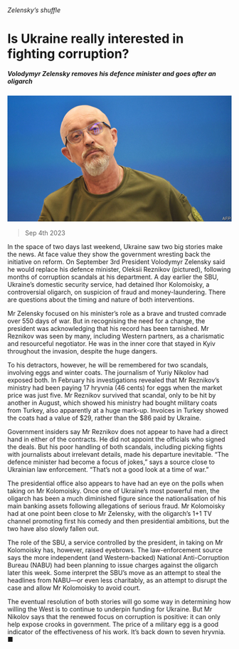 ###### Zelensky’s shuffle

# Is Ukraine really interested in fighting corruption? 

##### Volodymyr Zelensky removes his defence minister and goes after an oligarch 

![image](images/20230909_EUP003.jpg) 

> Sep 4th 2023 


In the space of two days last weekend, Ukraine saw two big  stories make the news. At face value they show the government wresting back the initiative on reform. On September 3rd President Volodymyr Zelensky said he would replace his defence minister, Oleksii Reznikov (pictured), following months of corruption scandals at his department. A day earlier the SBU, Ukraine’s domestic security service, had detained Ihor Kolomoisky, a controversial oligarch, on suspicion of fraud and money-laundering. There are questions about the timing and nature of both interventions. 

Mr Zelensky focused on his minister’s role as a brave and trusted comrade over 550 days of war. But in recognising the need for a change, the president was acknowledging that his record has been tarnished. Mr Reznikov was seen by many, including Western partners, as a charismatic and resourceful negotiator. He was in the inner core that stayed in Kyiv throughout the invasion, despite the huge dangers. 

To his detractors, however, he will be remembered for two scandals, involving eggs and winter coats. The journalism of Yuriy Nikolov had exposed both. In February his investigations revealed that Mr Reznikov’s ministry had been paying 17 hryvnia (46 cents) for eggs when the market price was just five. Mr Reznikov survived that scandal, only to be hit by another in August, which showed his ministry had bought military coats from Turkey, also apparently at a huge mark-up. Invoices in Turkey showed the coats had a value of $29, rather than the $86 paid by Ukraine. 

Government insiders say Mr Reznikov does not appear to have had a direct hand in either of the contracts. He did not appoint the officials who signed the deals. But his poor handling of both scandals, including picking fights with journalists about irrelevant details, made his departure inevitable. “The defence minister had become a focus of jokes,” says a source close to Ukrainian law enforcement. “That’s not a good look at a time of war.” 

The presidential office also appears to have had an eye on the polls when taking on Mr Kolomoisky. Once one of Ukraine’s most powerful men, the oligarch has been a much diminished figure since the nationalisation of his main banking assets following allegations of serious fraud. Mr Kolomoisky had at one point been close to Mr Zelensky, with the oligarch’s 1+1 TV channel promoting first his comedy and then presidential ambitions, but the two have also slowly fallen out. 

The role of the SBU, a service controlled by the president, in taking on Mr Kolomoisky has, however, raised eyebrows. The law-enforcement source says the more independent (and Western-backed) National Anti-Corruption Bureau (NABU) had been planning to issue charges against the oligarch later this week. Some interpret the SBU’s move as an attempt to steal the headlines from NABU—or even less charitably, as an attempt to disrupt the case and allow Mr Kolomoisky to avoid court. 

The eventual resolution of both stories will go some way in determining how willing the West is to continue to underpin funding for Ukraine. But Mr Nikolov says that the renewed focus on corruption is positive: it can only help expose crooks in government. The price of a military egg is a good indicator of the effectiveness of his work. It’s back down to seven hryvnia. ■

